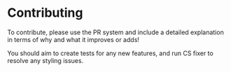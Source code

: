# Contributing

To contribute, please use the PR system and include a detailed explanation in terms of why and what it improves or adds! 

You should aim to create tests for any new features, and run CS fixer to resolve any styling issues.